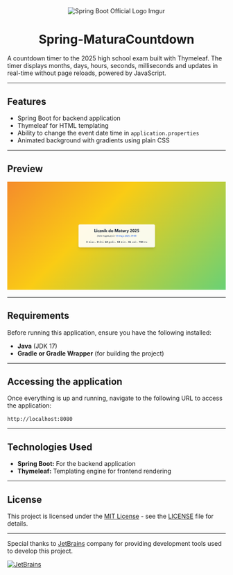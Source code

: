 ##

<div align="center">
    <img src="https://i.imgur.com/RjTrOGq.png" width="256" alt="Spring Boot Official Logo Imgur"/>
    <h1>Spring-MaturaCountdown</h1>
</div>

A countdown timer to the 2025 high school exam built with Thymeleaf. The timer displays months, days, hours, seconds, milliseconds and updates in real-time without page reloads, powered by JavaScript.

----

## Features
* Spring Boot for backend application
* Thymeleaf for HTML templating
* Ability to change the event date time in `application.properties`
* Animated background with gradients using plain CSS

----
## Preview

![Showcase](/assets/showcase.png)

---
## Requirements

Before running this application, ensure you have the following installed:

* **Java** (JDK 17)
* **Gradle or Gradle Wrapper** (for building the project)

----
## Accessing the application

Once everything is up and running, navigate to the following URL to access the application:

```
http://localhost:8080
```

----
## Technologies Used
* **Spring Boot:** For the backend application
* **Thymeleaf:** Templating engine for frontend rendering

----
## License

This project is licensed under the [MIT License](https://mit-license.org/) - see the [LICENSE](LICENSE) file for details.

---
Special thanks to [JetBrains](https://www.jetbrains.com/products/) company for providing development tools used to develop this project.

[<img src="https://user-images.githubusercontent.com/65517973/210912946-447a6b9a-2685-4796-9482-a44bffc727ce.png" alt="JetBrains" width="150">](https://www.jetbrains.com)